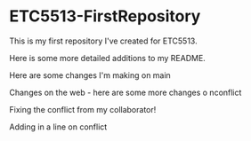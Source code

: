 # ETC5513-FirstRepository

This is my first repository I've created for ETC5513.

Here is some more detailed additions to my README.

Here are some changes I'm making on main

Changes on the web - here are some more changes o nconflict

Fixing the conflict from my collaborator!

Adding in a line on conflict